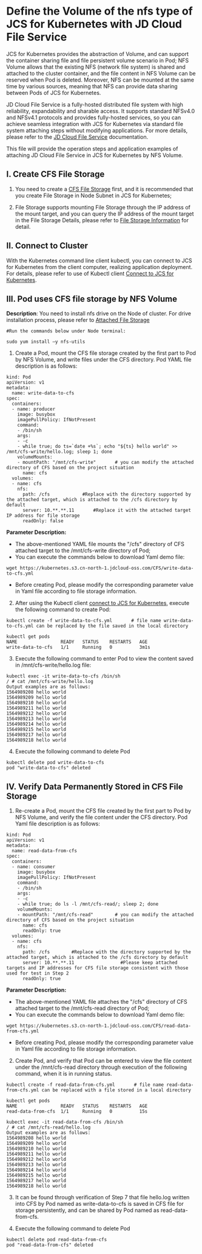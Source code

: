 
# Define the Volume of the nfs type of JCS for Kubernetes with JD Cloud File Service

  JCS for Kubernetes provides the abstraction of Volume, and can support the container sharing file and file persistent volume scenario in Pod; NFS Volume allows that the existing NFS (network file system) is shared and attached to the cluster container, and the file content in NFS Volume can be reserved when Pod is deleted. Moreover, NFS can be mounted at the same time by various sources, meaning that NFS can provide data sharing between Pods of JCS for Kubernetes.

  JD Cloud File Service is a fully-hosted distributed file system with high reliability, expandability and sharable access. It supports standard NFSv4.0 and NFSv4.1 protocols and provides fully-hosted services, so you can achieve seamless integration with JCS for Kubernetes via standard file system attaching steps without modifying applications. For more details, please refer to the [JD Cloud File Service](https://docs.jdcloud.com/en/cloud-file-service/product-overview) documentation.
  
  This file will provide the operation steps and application examples of attaching JD Cloud File Service in JCS for Kubernetes by NFS Volume.
  
## I. Create CFS File Storage

1. You need to create a [CFS File Storage](https://docs.jdcloud.com/en/cloud-file-service/creating-file-system) first, and it is recommended that you create File Storage in Node Subnet in JCS for Kubernetes;

2. File Storage supports mounting File Storage through the IP address of the mount target, and you can query the IP address of the mount target in the File Storage Details, please refer to [File Storage Information](https://docs.jdcloud.com/en/cloud-file-service/file-system-detail) for detail.

## II. Connect to Cluster

 With the Kubernetes command line client kubectl, you can connect to JCS for Kubernetes from the client computer, realizing application deployment. For details, please refer to use of Kubectl client [Connect to JCS for Kubernetes](https://docs.jdcloud.com/en/jcs-for-kubernetes/connect-to-cluster).

## III. Pod uses CFS file storage by NFS Volume

**Description**: You need to install nfs drive on the Node of cluster. For drive installation process, please refer to [Attached File Storage](https://docs.jdcloud.com/en/cloud-file-service/mount-file-system)

```
#Run the commands below under Node terminal:

sudo yum install –y nfs-utils
```
    
1. Create a Pod, mount the CFS file storage created by the first part to Pod by NFS Volume, and write files under the CFS directory. Pod YAML file description is as follows:
```
kind: Pod
apiVersion: v1
metadata:
  name: write-data-to-cfs
spec:
  containers:
  - name: producer
    image: busybox
    imagePullPolicy: IfNotPresent
    command:
    - /bin/sh
    args:
    - -c
    - while true; do ts=`date +%s`; echo "${ts} hello world" >> /mnt/cfs-write/hello.log; sleep 1; done
    volumeMounts:
    - mountPath: "/mnt/cfs-write"       # you can modify the attached directory of CFS based on the project situation
      name: cfs
  volumes:
  - name: cfs
    nfs:
      path: /cfs			#Replace with the directory supported by the attached target, which is attached to the /cfs directory by default
      server: 10.**.**.11		#Replace it with the attached target IP address for file storage
      readOnly: false
```   

**Parameter Description:**

* The above-mentioned YAML file mounts the "/cfs" directory of CFS attached target to the /mnt/cfs-write directory of Pod;
* You can execute the commands below to download Yaml demo file:

`
wget https://kubernetes.s3.cn-north-1.jdcloud-oss.com/CFS/write-data-to-cfs.yml
`
* Before creating Pod, please modify the corresponding parameter value in Yaml file according to file storage information.

2. After using the Kubectl client [connect to JCS for Kubernetes](https://docs.jdcloud.com/en/jcs-for-kubernetes/connect-to-cluster), execute the following command to create Pod:
```
kubectl create -f write-data-to-cfs.yml       # file name write-data-to-cfs.yml can be replaced by the file saved in the local directory

kubectl get pods
NAME                READY   STATUS    RESTARTS   AGE
write-data-to-cfs   1/1     Running   0          3m1s
```

3. Execute the following command to enter Pod to view the content saved in /mnt/cfs-write/hello.log file:
```
kubectl exec -it write-data-to-cfs /bin/sh
/ # cat /mnt/cfs-write/hello.log
Output examples are as follows:
1564989208 hello world
1564989209 hello world
1564989210 hello world
1564989211 hello world
1564989212 hello world
1564989213 hello world
1564989214 hello world
1564989215 hello world
1564989217 hello world
1564989218 hello world

```

4. Execute the following command to delete Pod

```
kubectl delete pod write-data-to-cfs
pod "write-data-to-cfs" deleted
```

## IV. Verify Data Permanently Stored in CFS File Storage

1. Re-create a Pod, mount the CFS file created by the first part to Pod by NFS Volume, and verify the file content under the CFS directory. Pod Yaml file description is as follows:
```
kind: Pod
apiVersion: v1
metadata:
  name: read-data-from-cfs
spec:
  containers:
  - name: consumer
    image: busybox
    imagePullPolicy: IfNotPresent
    command:
    - /bin/sh
    args:
    - -c
    - while true; do ls -l /mnt/cfs-read/; sleep 2; done
    volumeMounts:
    - mountPath: "/mnt/cfs-read"		# you can modify the attached directory of CFS based on the project situation
      name: cfs
      readOnly: true
  volumes:
  - name: cfs
    nfs:
      path: /cfs		#Replace with the directory supported by the attached target, which is attached to the /cfs directory by default
      server: 10.**.**.11		          #Please keep attached targets and IP addresses for CFS file storage consistent with those used for test in Step 2
      readOnly: true
```     

**Parameter Description:**

* The above-mentioned YAML file attaches the "/cfs" directory of CFS attached target to the /mnt/cfs-read directory of Pod;
* You can execute the commands below to download Yaml demo file:

`
wget https://kubernetes.s3.cn-north-1.jdcloud-oss.com/CFS/read-data-from-cfs.yml
`

* Before creating Pod, please modify the corresponding parameter value in Yaml file according to file storage information.

2. Create Pod, and verify that Pod can be entered to view the file content under the /mnt/cfs-read directory through execution of the following command, when it is in running status.
```
kubectl create -f read-data-from-cfs.yml       # file name read-data-from-cfs.yml can be replaced with a file stored in a local directory

kubectl get pods
NAME                READY   STATUS    RESTARTS   AGE
read-data-from-cfs  1/1     Running   0          15s

kubectl exec -it read-data-from-cfs /bin/sh
/ # cat /mnt/cfs-read/hello.log
Output examples are as follows:
1564989208 hello world
1564989209 hello world
1564989210 hello world
1564989211 hello world
1564989212 hello world
1564989213 hello world
1564989214 hello world
1564989215 hello world
1564989217 hello world
1564989218 hello world
```
3. It can be found through verification of Step 7 that file hello.log written into CFS by Pod named as write-data-to-cfs is saved in CFS file for storage persistently, and can be shared by Pod named as read-data-from-cfs.

4. Execute the following command to delete Pod

```
kubectl delete pod read-data-from-cfs
pod "read-data-from-cfs" deleted
```